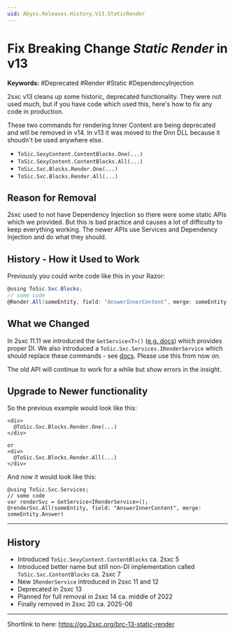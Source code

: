 ```yaml
---
uid: Abyss.Releases.History.V13.StaticRender
---
```


# Fix Breaking Change _Static Render_ in v13

**Keywords:** #Deprecated #Render #Static #DependencyInjection

2sxc v13 cleans up some historic, deprecated functionality. They were not used much, but if you have code which used this, here's how to fix any code in production.

These two commands for rendering Inner Content are being deprecated and will be removed in v14. In v13 it was moved to the Dnn DLL because it shoudn't be used anywhere else.

* `ToSic.SexyContent.ContentBlocks.One(...)`
* `ToSic.SexyContent.ContentBlocks.All(...)`
* `ToSic.Sxc.Blocks.Render.One(...)`
* `ToSic.Sxc.Blocks.Render.All(...)`

## Reason for Removal

2sxc used to not have Dependency Injection so there were some static APIs which we provided.
But this is bad practice and causes a lot of difficulty to keep everything working.
The newer APIs use Services and Dependency Injection and do what they should.

## History - How it Used to Work

Previously you could write code like this in your Razor:

```csharp
@using ToSic.Sxc.Blocks;
// some code
@Render.All(someEntity, field: "AnswerInnerContent", merge: someEntity.Answer)
```

## What we Changed

In 2sxc 11.11 we introduced the `GetService<T>()` ([e.g. docs](xref:Custom.Hybrid.Razor12.GetService*)) which provides proper DI.
We also introduced a `ToSic.Sxc.Services.IRenderService` which should replace these commands - see [docs](xref:ToSic.Sxc.Services.IRenderService).
Please use this from now on.

The old API will continue to work for a while but show errors in the insight.


## Upgrade to Newer functionality

So the previous example would look like this:

```razor
<div>
  @ToSic.Sxc.Blocks.Render.One(...)
</div>

or
<div>
  @ToSic.Sxc.Blocks.Render.All(...)
</div>
```

And now it would look like this:

```razor
@using ToSic.Sxc.Services;
// some code
var renderSvc = GetService<IRenderService>();
@renderSvc.All(someEntity, field: "AnswerInnerContent", merge: someEntity.Answer)
```

---

## History

* Introduced `ToSic.SexyContent.ContentBlocks` ca. 2sxc 5
* Introduced better name but still non-DI implementation called `ToSic.Sxc.ContentBlocks` ca. 2sxc 7
* New `IRenderService` introduced in 2sxc 11 and 12
* Deprecated in 2sxc 13
* Planned for full removal in 2sxc 14 ca. middle of 2022
* Finally removed in 2sxc 20 ca. 2025-06 [](xref:Abyss.Releases.History.V20.BlocksRender)

---

Shortlink to here: <https://go.2sxc.org/brc-13-static-render>
